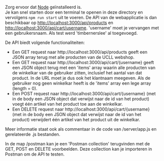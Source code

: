 Zorg ervoor dat [Node](https://nodejs.org/en/download/) geïnstalleerd is.  
Je kan snel starten door een terminal te openen in deze directory en vervolgens ```npm run start``` uit te voeren. 
De API van de webapplicatie is dan beschikbaar op [http://localhost:3000/api/products](http://localhost:3000/api/products) en [http://localhost:3000/api/cart/username](http://localhost:3000/api/cart/username).
'username' moet je vervangen met een gebruikersnaam. Als test werd 'timbernerslee' al toegevoegd.

De API biedt volgende functionaliteiten: 
* Een GET request naar http://localhost:3000/api/products geeft een JSON array terug met alle producten van de UCLL webshop. 
* Een GET request naar http://localhost:3000/api/cart/{username} geeft een JSON object terug met een 'items' array waarin alle producten van de winkelkar van de gebruiker zitten, inclusief het aantal van dat product. In de URL moet je dus ook het klantnaam meegeven. Als de gebruiker nog geen winkelkar heeft is de 'items' array een lege array (length = 0).
* Een POST request naar http://localhost:3000/api/cart/{username} (met in de body een JSON object dat verwijst naar de id van het product) voegt één artikel van het product toe aan de winkelkar.
* Een DELETE request naar http://localhost:3000/api/cart/{username} (met in de body een JSON object dat verwijst naar de id van het product) verwijdert één artikel van het product uit de winkelkar.

Meer informatie staat ook als commentaar in de code van /server/app.js en gerelateerde .js bestanden.

In de map /postman kan je een 'Postman collection' terugvinden met de GET, POST en DELETE voorbeelden.
Deze collection kan je importeren in Postman om de API te testen.
